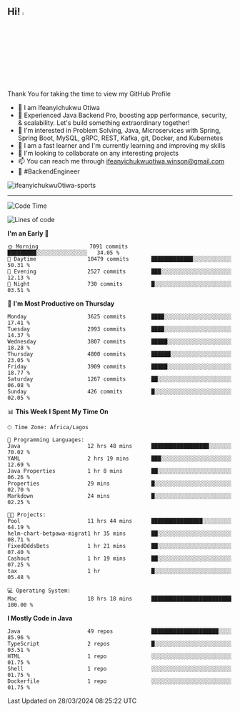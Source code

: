 <!-- BLOG-POST-LIST:START --><!-- BLOG-POST-LIST:END -->

## Hi! <img src="https://media.giphy.com/media/hvRJCLFzcasrR4ia7z/giphy.gif" width="4%"> 

Thank You for taking the time to view my GitHub Profile

- 👋 I am Ifeanyichukwu Otiwa
- 🚀 Experienced Java Backend Pro, boosting app performance, security, & scalability. Let's build something extraordinary together!
- 👀 I'm interested in Problem Solving, Java, Microservices with Spring, Spring Boot, MySQL, gRPC, REST, Kafka, git, Docker, and Kubernetes
- 🌱 I am a fast learner and I'm currently learning and improving my skills
- 💞️ I'm looking to collaborate on any interesting projects
- 📫 You can reach me through ifeanyichukwuotiwa.winson@gmail.com
- 🚀 #BackendEngineer

<p align="left" marginTop="10px"> <img src="https://komarev.com/ghpvc/?username=ifeanyichukwuOtiwa-sports&label=Profile%20views&color=0e75b6&style=for-the-badge" alt="ifeanyichukwuOtiwa-sports" /> </p>

***

<!--START_SECTION:waka-->
![Code Time](http://img.shields.io/badge/Code%20Time-2%2C347%20hrs%2033%20mins-blue)

![Lines of code](https://img.shields.io/badge/From%20Hello%20World%20I%27ve%20Written-4.7%20million%20lines%20of%20code-blue)

**I'm an Early 🐤** 

```text
🌞 Morning                7091 commits        █████████░░░░░░░░░░░░░░░░   34.05 % 
🌆 Daytime                10479 commits       █████████████░░░░░░░░░░░░   50.31 % 
🌃 Evening                2527 commits        ███░░░░░░░░░░░░░░░░░░░░░░   12.13 % 
🌙 Night                  730 commits         █░░░░░░░░░░░░░░░░░░░░░░░░   03.51 % 
```
📅 **I'm Most Productive on Thursday** 

```text
Monday                   3625 commits        ████░░░░░░░░░░░░░░░░░░░░░   17.41 % 
Tuesday                  2993 commits        ████░░░░░░░░░░░░░░░░░░░░░   14.37 % 
Wednesday                3807 commits        █████░░░░░░░░░░░░░░░░░░░░   18.28 % 
Thursday                 4800 commits        ██████░░░░░░░░░░░░░░░░░░░   23.05 % 
Friday                   3909 commits        █████░░░░░░░░░░░░░░░░░░░░   18.77 % 
Saturday                 1267 commits        ██░░░░░░░░░░░░░░░░░░░░░░░   06.08 % 
Sunday                   426 commits         █░░░░░░░░░░░░░░░░░░░░░░░░   02.05 % 
```


📊 **This Week I Spent My Time On** 

```text
🕑︎ Time Zone: Africa/Lagos

💬 Programming Languages: 
Java                     12 hrs 48 mins      ██████████████████░░░░░░░   70.02 % 
YAML                     2 hrs 19 mins       ███░░░░░░░░░░░░░░░░░░░░░░   12.69 % 
Java Properties          1 hr 8 mins         ██░░░░░░░░░░░░░░░░░░░░░░░   06.26 % 
Properties               29 mins             █░░░░░░░░░░░░░░░░░░░░░░░░   02.70 % 
Markdown                 24 mins             █░░░░░░░░░░░░░░░░░░░░░░░░   02.25 % 

🐱‍💻 Projects: 
Pool                     11 hrs 44 mins      ████████████████░░░░░░░░░   64.19 % 
helm-chart-betpawa-migrat1 hr 35 mins        ██░░░░░░░░░░░░░░░░░░░░░░░   08.71 % 
FixedOddsBets            1 hr 21 mins        ██░░░░░░░░░░░░░░░░░░░░░░░   07.40 % 
Cashout                  1 hr 19 mins        ██░░░░░░░░░░░░░░░░░░░░░░░   07.25 % 
tax                      1 hr                █░░░░░░░░░░░░░░░░░░░░░░░░   05.48 % 

💻 Operating System: 
Mac                      18 hrs 18 mins      █████████████████████████   100.00 % 
```

**I Mostly Code in Java** 

```text
Java                     49 repos            █████████████████████░░░░   85.96 % 
TypeScript               2 repos             █░░░░░░░░░░░░░░░░░░░░░░░░   03.51 % 
HTML                     1 repo              ░░░░░░░░░░░░░░░░░░░░░░░░░   01.75 % 
Shell                    1 repo              ░░░░░░░░░░░░░░░░░░░░░░░░░   01.75 % 
Dockerfile               1 repo              ░░░░░░░░░░░░░░░░░░░░░░░░░   01.75 % 
```




 Last Updated on 28/03/2024 08:25:22 UTC
<!--END_SECTION:waka-->

<!--
<p align="center">
![trophy](https://github-profile-trophy.vercel.app/?username=ifeanyichukwuOtiwa-sports&theme=onedark) (https://github.com/ryo-ma/github-profile-trophy)
</p>
-->

<!---
ifeanyi-otiwa/ifeanyi-otiwa is a ✨ special ✨ repository because its `README.md` (this file) appears on your GitHub profile.
You can click the Preview link to take a look at your changes.
--->
